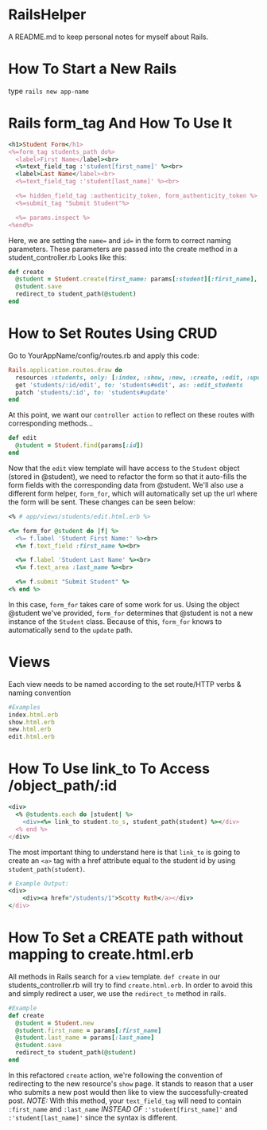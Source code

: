 # RailsHelper
A README.md to keep personal notes for myself about Rails.

# How To Start a New Rails
type `rails new app-name`

# Rails form_tag And How To Use It
```ruby
<h1>Student Form</h1>
<%=form_tag students_path do%>
  <label>First Name</label><br>
  <%=text_field_tag :'student[first_name]' %><br>
  <label>Last Name</label><br>
  <%=text_field_tag :'student[last_name]' %><br>

  <%= hidden_field_tag :authenticity_token, form_authenticity_token %>
  <%=submit_tag "Submit Student"%>

  <%= params.inspect %>
<%end%>
```
Here, we are setting the `name=` and `id=` in the form to correct naming parameters.
These parameters are passed into the create method in a student_controller.rb
Looks like this:
```ruby
def create
  @student = Student.create(first_name: params[:student][:first_name], last_name: params[:student][:last_name])
  @student.save
  redirect_to student_path(@student)
end
```

# How to Set Routes Using CRUD
Go to YourAppName/config/routes.rb and apply this code:
```ruby
Rails.application.routes.draw do
  resources :students, only: [:index, :show, :new, :create, :edit, :update]
  get 'students/:id/edit', to: 'students#edit', as: :edit_students
  patch 'students/:id', to: 'students#update'
end
```
At this point, we want our `controller action` to reflect on these routes with corresponding methods...

```ruby
def edit
  @student = Student.find(params[:id])
end
```

Now that the `edit` view template will have access to the `Student` object (stored in @student), we need to refactor the form so that it auto-fills the form fields with the corresponding data from @student. We'll also use a different form helper, `form_for`, which will automatically set up the url where the form will be sent. These changes can be seen below:

```ruby
<% # app/views/students/edit.html.erb %>

<%= form_for @student do |f| %>
  <%= f.label 'Student First Name:' %><br>
  <%= f.text_field :first_name %><br>

  <%= f.label 'Student Last Name' %><br>
  <%= f.text_area :last_name %><br>

  <%= f.submit "Submit Student" %>
<% end %>
```
In this case, `form_for` takes care of some work for us. Using the object @student we've provided, `form_for` determines that @student is not a new instance of the `Student` class. Because of this, `form_for` knows to automatically send to the `update` path.

# Views
Each view needs to be named according to the set route/HTTP verbs & naming convention
```ruby
#Examples
index.html.erb
show.html.erb
new.html.erb
edit.html.erb
```

# How To Use link_to To Access /object_path/:id
```ruby
<div>
  <% @students.each do |student| %>
    <div><%= link_to student.to_s, student_path(student) %></div>
  <% end %>
</div>
```

The most important thing to understand here is that `link_to` is going to create
an `<a>` tag with a href attribute equal to the student id by using `student_path(student)`.

```ruby
# Example Output:
<div>
    <div><a href="/students/1">Scotty Ruth</a></div>
</div>
```

# How To Set a CREATE path without mapping to create.html.erb
All  methods in Rails search for a `view` template. `def create` in our students_controller.rb
will try to find `create.html.erb`. In order to avoid this and simply redirect a user, we use the `redirect_to` method in rails.
```ruby
#Example
def create
  @student = Student.new
  @student.first_name = params[:first_name]
  @student.last_name = params[:last_name]
  @student.save
  redirect_to student_path(@student)
end
```
In this refactored `create` action, we're following the convention of redirecting to the new resource's `show` page. It stands to reason that a user who submits a new post would then like to view the successfully-created post. *NOTE:* With this method, your `text_field_tag` will need to contain `:first_name` and `:last_name` *INSTEAD OF* `:'student[first_name]'` and `:'student[last_name]'` since the syntax is different.
